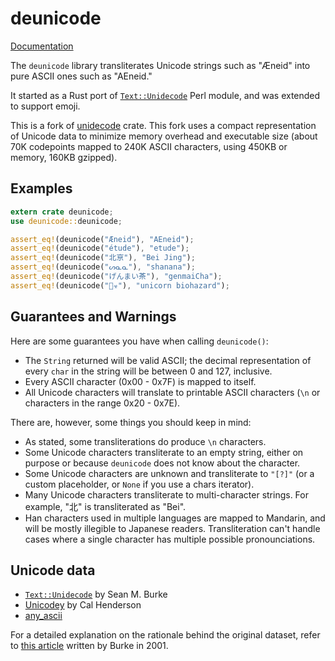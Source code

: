 # deunicode

[Documentation](https://docs.rs/deunicode/)

The `deunicode` library transliterates Unicode strings such as "Æneid" into pure
ASCII ones such as "AEneid."

It started as a Rust port of [`Text::Unidecode`](http://search.cpan.org/~sburke/Text-Unidecode-1.30/lib/Text/Unidecode.pm) Perl module, and was extended to support emoji.

This is a fork of [unidecode](https://crates.rs/crates/unidecode) crate. This fork uses a compact representation of Unicode data to minimize memory overhead and executable size (about 70K codepoints mapped to 240K ASCII characters, using 450KB or memory, 160KB gzipped).

Examples
--------
```rust
extern crate deunicode;
use deunicode::deunicode;

assert_eq!(deunicode("Æneid"), "AEneid");
assert_eq!(deunicode("étude"), "etude");
assert_eq!(deunicode("北亰"), "Bei Jing");
assert_eq!(deunicode("ᔕᓇᓇ"), "shanana");
assert_eq!(deunicode("げんまい茶"), "genmaiCha");
assert_eq!(deunicode("🦄☣"), "unicorn biohazard");
```

Guarantees and Warnings
-----------------------
Here are some guarantees you have when calling `deunicode()`:
  * The `String` returned will be valid ASCII; the decimal representation of
    every `char` in the string will be between 0 and 127, inclusive.
  * Every ASCII character (0x00 - 0x7F) is mapped to itself.
  * All Unicode characters will translate to printable ASCII characters
    (`\n` or characters in the range 0x20 - 0x7E).

There are, however, some things you should keep in mind:
  * As stated, some transliterations do produce `\n` characters.
  * Some Unicode characters transliterate to an empty string, either on purpose
    or because `deunicode` does not know about the character.
  * Some Unicode characters are unknown and transliterate to `"[?]"`
    (or a custom placeholder, or `None` if you use a chars iterator).
  * Many Unicode characters transliterate to multi-character strings. For
    example, "北" is transliterated as "Bei".
  * Han characters used in multiple languages are mapped to Mandarin,
    and will be mostly illegible to Japanese readers. Transliteration can't
    handle cases where a single character has multiple possible pronounciations.

Unicode data
------------
 * [`Text::Unidecode`](http://search.cpan.org/~sburke/Text-Unidecode-1.30/lib/Text/Unidecode.pm) by Sean M. Burke
 * [Unicodey](https://unicodey.com) by Cal Henderson
 * [any_ascii](https://anyascii.com/)

For a detailed explanation on the rationale behind the original
dataset, refer to [this article](http://interglacial.com/~sburke/tpj/as_html/tpj22.html) written
by Burke in 2001.

